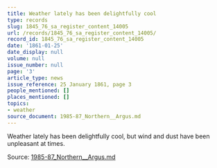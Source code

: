 ```yaml
---
title: Weather lately has been delightfully cool
type: records
slug: 1845_76_sa_register_content_14005
url: /records/1845_76_sa_register_content_14005/
record_id: 1845_76_sa_register_content_14005
date: '1861-01-25'
date_display: null
volume: null
issue_number: null
page: '3'
article_type: news
issue_reference: 25 January 1861, page 3
people_mentioned: []
places_mentioned: []
topics:
- weather
source_document: 1985-87_Northern__Argus.md
---
```


Weather lately has been delightfully cool, but wind and dust have been unpleasant at times.

Source: [1985-87_Northern__Argus.md](/downloads/markdown/1985-87_Northern__Argus.md)
